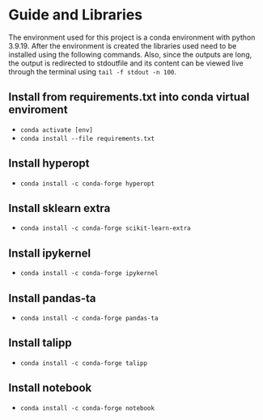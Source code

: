# Guide and Libraries

The environment used for this project is a conda environment with python 3.9.19. After the environment is created the libraries used need to be installed using the following commands. Also, since the outputs are long, the output is redirected to stdoutfile and its content can be viewed live through the terminal using `tail -f stdout -n 100`.

## Install from requirements.txt into conda virtual enviroment

- `conda activate [env]`
- `conda install --file requirements.txt`

## Install hyperopt

- `conda install -c conda-forge hyperopt`

## Install sklearn extra

- `conda install -c conda-forge scikit-learn-extra`

## Install ipykernel

- `conda install -c conda-forge ipykernel`

## Install pandas-ta

- `conda install -c conda-forge pandas-ta`

## Install talipp

- `conda install -c conda-forge talipp`

## Install notebook

- `conda install -c conda-forge notebook`
